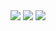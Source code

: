 <img src="https://github-readme-stats-git-masterrstaa-rickstaa.vercel.app/api/?username=BielMaxBR&theme=dracula&hide_title=true&count_private=true&show_icons=true&include_all_commits=true">

<img src="https://github-readme-stats-git-masterrstaa-rickstaa.vercel.app/api/top-langs/?username=BielMaxBR&langs_count=6&theme=dracula&hide=css,html&count_private=true">

<img src="https://github-profile-trophy.vercel.app/?username=bielmaxbr&theme=dracula&row=2&no-bg=false&column=3&margin-w=5&margin-h=5">
